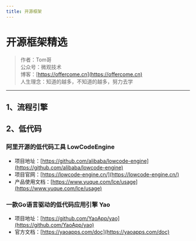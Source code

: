 ```yaml
---
title: 开源框架
---
```


# 开源框架精选

> 作者：Tom哥
> <br/>公众号：微观技术
> <br/> 博客：[https://offercome.cn](https://offercome.cn)
> <br/> 人生理念：知道的越多，不知道的越多，努力去学

---

## 1、流程引擎




## 2、低代码

### 阿里开源的低代码工具  LowCodeEngine

* 项目地址：[https://github.com/alibaba/lowcode-engine](https://github.com/alibaba/lowcode-engine)
* 项目官网：[https://lowcode-engine.cn/](https://lowcode-engine.cn/)
* 产品使用文档：[https://www.yuque.com/lce/usage](https://www.yuque.com/lce/usage)


### 一款Go语言驱动的低代码应用引擎 Yao

* 项目地址：[https://github.com/YaoApp/yao](https://github.com/YaoApp/yao)
* 官方文档：[https://yaoapps.com/doc](https://yaoapps.com/doc)







